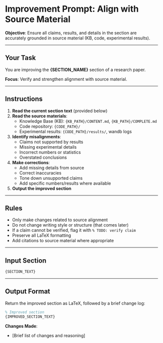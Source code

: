 # Improvement Prompt: Align with Source Material

**Objective**: Ensure all claims, results, and details in the section are accurately grounded in source material (KB, code, experimental results).

---

## Your Task

You are improving the **{SECTION_NAME}** section of a research paper.

**Focus**: Verify and strengthen alignment with source material.

---

## Instructions

1. **Read the current section text** (provided below)
2. **Read the source materials**:
   - Knowledge Base (KB): `{KB_PATH}/CONTENT.md`, `{KB_PATH}/COMPLETE.md`
   - Code repository: `{CODE_PATH}/`
   - Experimental results: `{CODE_PATH}/results/`, wandb logs
3. **Identify misalignments**:
   - Claims not supported by results
   - Missing experimental details
   - Incorrect numbers or statistics
   - Overstated conclusions
4. **Make corrections**:
   - Add missing details from source
   - Correct inaccuracies
   - Tone down unsupported claims
   - Add specific numbers/results where available
5. **Output the improved section**

---

## Rules

- Only make changes related to source alignment
- Do not change writing style or structure (that comes later)
- If a claim cannot be verified, flag it with `% TODO: verify claim`
- Preserve all LaTeX formatting
- Add citations to source material where appropriate

---

## Input Section

```latex
{SECTION_TEXT}
```

---

## Output Format

Return the improved section as LaTeX, followed by a brief change log:

```latex
% Improved section
{IMPROVED_SECTION_TEXT}
```

**Changes Made**:
- [Brief list of changes and reasoning]

